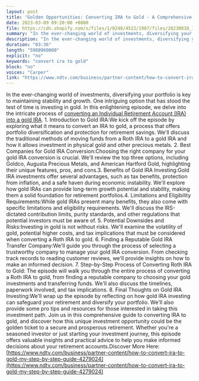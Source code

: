 ```yaml
---
layout: post
title: "Golden Opportunities: Converting IRA to Gold - A Comprehensive Guide"
date: 2023-03-09 09:20:00 +0800
file: https://cdn.shopify.com/s/files/1/0248/4522/1987/files/20230810_1.mp3?v=1691631921
summary: "In the ever-changing world of investments, diversifying your portfolio is key to maintaining stability and growth. One intriguing option that has stood the test of time is investing in gold. In this enlightening episode, we delve into the intricate process of converting an Individual Retirement Account (IRA) into a gold IRA. 1. Introduction to Gold IRA:We kick off the episode by exploring what it means to convert an IRA to gold, a process that offers portfolio diversification and protection for retirement savings. We'll discuss the traditional methods of moving funds from a Roth IRA to a gold IRA and how it allows investment in physical gold and other precious metals. 2. Best Companies for Gold IRA Conversion:Choosing the right company for your gold IRA conversion is crucial. We'll review the top three options, including Goldco, Augusta Precious Metals, and American Hartford Gold, highlighting their unique features, pros, and cons.3. Benefits of Gold IRA Investing:Gold IRA investments offer several advantages, such as tax benefits, protection from inflation, and a safe haven during economic instability. We'll explore how gold IRAs can provide long-term growth potential and stability, making them a solid foundation for retirement portfolios.4. Limitations and Eligibility Requirements:While gold IRAs present many benefits, they also come with specific limitations and eligibility requirements. We'll discuss the IRS-dictated contribution limits, purity standards, and other regulations that potential investors must be aware of. 5. Potential Downsides and Risks:Investing in gold is not without risks. We'll examine the volatility of gold, potential higher costs, and tax implications that must be considered when converting a Roth IRA to gold. 6. Finding a Reputable Gold IRA Transfer Company:We'll guide you through the process of selecting a trustworthy company to manage your gold IRA conversion. From checking track records to reading customer reviews, we'll provide insights on how to make an informed decision. 7. Step-by-Step Process of Converting Roth IRA to Gold: The episode will walk you through the entire process of converting a Roth IRA to gold, from finding a reputable company to choosing your gold investments and transferring funds. We'll also discuss the timelines, paperwork involved, and tax implications. 8. Final Thoughts on Gold IRA Investing:We'll wrap up the episode by reflecting on how gold IRA investing can safeguard your retirement and diversify your portfolio. We'll also provide some pro tips and resources for those interested in taking this investment path. Join us in this comprehensive guide to converting IRA to gold, and discover how this unique investment opportunity could be the golden ticket to a secure and prosperous retirement. Whether you're a seasoned investor or just starting your investment journey, this episode offers valuable insights and practical advice to help you make informed decisions about your retirement accounts."
description: "In the ever-changing world of investments, diversifying your portfolio is key to maintaining stability and growth. One intriguing option that has stood the test of time is investing in gold. In this enlightening episode, we delve into the intricate process of <a href='https://www.ndtv.com/business/partner-content/how-to-convert-ira-to-gold-my-step-by-step-guide-4279024'>converting an Individual Retirement Account (IRA) into a gold IRA</a>. 1. Introduction to Gold IRA:We kick off the episode by exploring what it means to convert an IRA to gold, a process that offers portfolio diversification and protection for retirement savings. We'll discuss the traditional methods of moving funds from a Roth IRA to a gold IRA and how it allows investment in physical gold and other precious metals. 2. Best Companies for Gold IRA Conversion:Choosing the right company for your gold IRA conversion is crucial. We'll review the top three options, including Goldco, Augusta Precious Metals, and American Hartford Gold, highlighting their unique features, pros, and cons.3. Benefits of Gold IRA Investing:Gold IRA investments offer several advantages, such as tax benefits, protection from inflation, and a safe haven during economic instability. We'll explore how gold IRAs can provide long-term growth potential and stability, making them a solid foundation for retirement portfolios.4. Limitations and Eligibility Requirements:While gold IRAs present many benefits, they also come with specific limitations and eligibility requirements. We'll discuss the IRS-dictated contribution limits, purity standards, and other regulations that potential investors must be aware of. 5. Potential Downsides and Risks:Investing in gold is not without risks. We'll examine the volatility of gold, potential higher costs, and tax implications that must be considered when converting a Roth IRA to gold. 6. Finding a Reputable Gold IRA Transfer Company:We'll guide you through the process of selecting a trustworthy company to manage your gold IRA conversion. From checking track records to reading customer reviews, we'll provide insights on how to make an informed decision. 7. Step-by-Step Process of Converting Roth IRA to Gold: The episode will walk you through the entire process of converting a Roth IRA to gold, from finding a reputable company to choosing your gold investments and transferring funds. We'll also discuss the timelines, paperwork involved, and tax implications. 8. Final Thoughts on Gold IRA Investing:We'll wrap up the episode by reflecting on how gold IRA investing can safeguard your retirement and diversify your portfolio. We'll also provide some pro tips and resources for those interested in taking this investment path. Join us in this comprehensive guide to converting IRA to gold, and discover how this unique investment opportunity could be the golden ticket to a secure and prosperous retirement. Whether you're a seasoned investor or just starting your investment journey, this episode offers valuable insights and practical advice to help you make informed decisions about your retirement accounts.Discover More Here:<a href='https://www.ndtv.com/business/partner-content/how-to-convert-ira-to-gold-my-step-by-step-guide-4279024'>https://www.ndtv.com/business/partner-content/how-to-convert-ira-to-gold-my-step-by-step-guide-4279024</a> "
duration: "03:36"
length: "5988960000"
explicit: "no"
keywords: "convert ira to gold"
block: "no"
voices: "Carper"
link: "https://www.ndtv.com/business/partner-content/how-to-convert-ira-to-gold-my-step-by-step-guide-4279024"
---
```


In the ever-changing world of investments, diversifying your portfolio is key to maintaining stability and growth. One intriguing option that has stood the test of time is investing in gold. In this enlightening episode, we delve into the intricate process of [converting an Individual Retirement Account (IRA) into a gold IRA](https://www.ndtv.com/business/partner-content/how-to-convert-ira-to-gold-my-step-by-step-guide-4279024). 1. Introduction to Gold IRA:We kick off the episode by exploring what it means to convert an IRA to gold, a process that offers portfolio diversification and protection for retirement savings. We'll discuss the traditional methods of moving funds from a Roth IRA to a gold IRA and how it allows investment in physical gold and other precious metals. 2. Best Companies for Gold IRA Conversion:Choosing the right company for your gold IRA conversion is crucial. We'll review the top three options, including Goldco, Augusta Precious Metals, and American Hartford Gold, highlighting their unique features, pros, and cons.3. Benefits of Gold IRA Investing:Gold IRA investments offer several advantages, such as tax benefits, protection from inflation, and a safe haven during economic instability. We'll explore how gold IRAs can provide long-term growth potential and stability, making them a solid foundation for retirement portfolios.4. Limitations and Eligibility Requirements:While gold IRAs present many benefits, they also come with specific limitations and eligibility requirements. We'll discuss the IRS-dictated contribution limits, purity standards, and other regulations that potential investors must be aware of. 5. Potential Downsides and Risks:Investing in gold is not without risks. We'll examine the volatility of gold, potential higher costs, and tax implications that must be considered when converting a Roth IRA to gold. 6. Finding a Reputable Gold IRA Transfer Company:We'll guide you through the process of selecting a trustworthy company to manage your gold IRA conversion. From checking track records to reading customer reviews, we'll provide insights on how to make an informed decision. 7. Step-by-Step Process of Converting Roth IRA to Gold: The episode will walk you through the entire process of converting a Roth IRA to gold, from finding a reputable company to choosing your gold investments and transferring funds. We'll also discuss the timelines, paperwork involved, and tax implications. 8. Final Thoughts on Gold IRA Investing:We'll wrap up the episode by reflecting on how gold IRA investing can safeguard your retirement and diversify your portfolio. We'll also provide some pro tips and resources for those interested in taking this investment path. Join us in this comprehensive guide to converting IRA to gold, and discover how this unique investment opportunity could be the golden ticket to a secure and prosperous retirement. Whether you're a seasoned investor or just starting your investment journey, this episode offers valuable insights and practical advice to help you make informed decisions about your retirement accounts.Discover More Here:[https://www.ndtv.com/business/partner-content/how-to-convert-ira-to-gold-my-step-by-step-guide-4279024](https://www.ndtv.com/business/partner-content/how-to-convert-ira-to-gold-my-step-by-step-guide-4279024)
